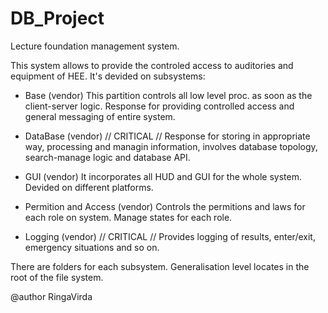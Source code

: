 # DB_Project
Lecture foundation management system.

This system allows to provide the controled access to auditories and equipment of HEE.
It's devided on subsystems:

- Base (vendor)
    This partition controls all low level proc. as soon as the client-server logic. Response for providing controlled access and general messaging of entire system. 

- DataBase (vendor) // CRITICAL //
    Response for storing in appropriate way, processing and managin information, involves database topology, search-manage logic and database API.

- GUI (vendor)
    It incorporates all HUD and GUI for the whole system. Devided on different platforms.

- Permition and Access (vendor)
    Controls the permitions and laws for each role on system. Manage states for each role.

- Logging (vendor) // CRITICAL //
    Provides logging of results, enter/exit, emergency situations and so on.

There are folders for each subsystem. Generalisation level locates in the root of the file system.

@author RingaVirda
